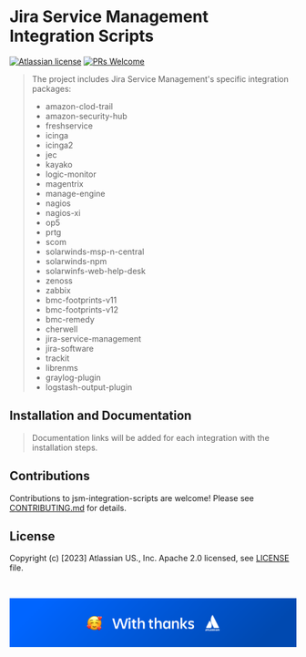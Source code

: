 
# Jira Service Management Integration Scripts

[![Atlassian license](https://img.shields.io/badge/license-Apache%202.0-blue.svg?style=flat-square)](LICENSE) [![PRs Welcome](https://img.shields.io/badge/PRs-welcome-brightgreen.svg?style=flat-square)](CONTRIBUTING.md)

> The project includes Jira Service Management's specific integration packages: 
> * amazon-clod-trail
> * amazon-security-hub
> * freshservice
> * icinga
> * icinga2
> * jec
> * kayako
> * logic-monitor
> * magentrix
> * manage-engine
> * nagios
> * nagios-xi
> * op5
> * prtg
> * scom
> * solarwinds-msp-n-central
> * solarwinds-npm
> * solarwinfs-web-help-desk
> * zenoss
> * zabbix
> * bmc-footprints-v11
> * bmc-footprints-v12
> * bmc-remedy
> * cherwell
> * jira-service-management
> * jira-software
> * trackit
> * librenms
> * graylog-plugin
> * logstash-output-plugin

## Installation and Documentation

> Documentation links will be added for each integration with the installation steps.

## Contributions

Contributions to jsm-integration-scripts are welcome! Please see [CONTRIBUTING.md](CONTRIBUTING.md) for details.

## License

Copyright (c) [2023] Atlassian US., Inc.
Apache 2.0 licensed, see [LICENSE](LICENSE) file.

<br/> 

[![With ❤️ from Atlassian](https://raw.githubusercontent.com/atlassian-internal/oss-assets/master/banner-with-thanks-light.png)](https://www.atlassian.com)

